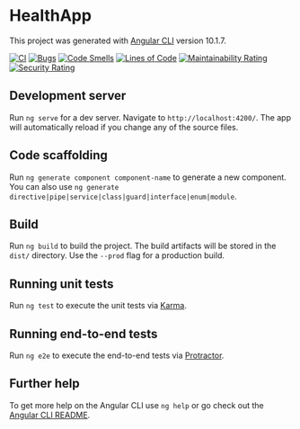 # HealthApp

This project was generated with [Angular CLI](https://github.com/angular/angular-cli) version 10.1.7.

[![CI](https://github.com/RubenVP2/MESI-APPSANTE-ANGULAR/actions/workflows/main.yml/badge.svg)](https://github.com/RubenVP2/MESI-APPSANTE-ANGULAR/actions/workflows/main.yml)
[![Bugs](https://sonarcloud.io/api/project_badges/measure?project=Mesi-Angular&metric=bugs)](https://sonarcloud.io/dashboard?id=Mesi-Angular)
[![Code Smells](https://sonarcloud.io/api/project_badges/measure?project=Mesi-Angular&metric=code_smells)](https://sonarcloud.io/dashboard?id=Mesi-Angular)
[![Lines of Code](https://sonarcloud.io/api/project_badges/measure?project=Mesi-Angular&metric=ncloc)](https://sonarcloud.io/dashboard?id=Mesi-Angular)
[![Maintainability Rating](https://sonarcloud.io/api/project_badges/measure?project=Mesi-Angular&metric=sqale_rating)](https://sonarcloud.io/dashboard?id=Mesi-Angular)
[![Security Rating](https://sonarcloud.io/api/project_badges/measure?project=Mesi-Angular&metric=security_rating)](https://sonarcloud.io/dashboard?id=Mesi-Angular)

## Development server

Run `ng serve` for a dev server. Navigate to `http://localhost:4200/`. The app will automatically reload if you change any of the source files.

## Code scaffolding

Run `ng generate component component-name` to generate a new component. You can also use `ng generate directive|pipe|service|class|guard|interface|enum|module`.

## Build

Run `ng build` to build the project. The build artifacts will be stored in the `dist/` directory. Use the `--prod` flag for a production build.

## Running unit tests

Run `ng test` to execute the unit tests via [Karma](https://karma-runner.github.io).

## Running end-to-end tests

Run `ng e2e` to execute the end-to-end tests via [Protractor](http://www.protractortest.org/).

## Further help

To get more help on the Angular CLI use `ng help` or go check out the [Angular CLI README](https://github.com/angular/angular-cli/blob/master/README.md).
